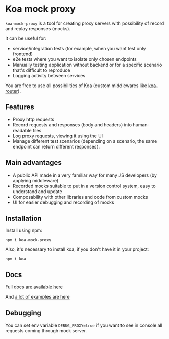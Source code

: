 # Koa mock proxy

`koa-mock-proxy` is a tool for creating proxy servers with possibility of record and replay responses (mocks).

It can be useful for:
 * service/integration tests (for example, when you want test only frontend)
 * e2e tests where you want to isolate only chosen endpoints
 * Manually testing application without backend or for a specific scenario that's difficult to reproduce
 * Logging activity between services

You are free to use all possibilities of Koa (custom middlewares like [koa-router](https://www.npmjs.com/package/koa-router)).

## Features
 * Proxy http requests
 * Record requests and responses (body and headers) into human-readable files
 * Log proxy requests, viewing it using the UI
 * Manage different test scenarios (depending on a scenario, the same endpoint can return different responses).

## Main advantages

 * A public API made in a very familiar way for many JS developers (by applying middleware)
 * Recorded mocks suitable to put in a version control system, easy to understand and update
 * Composability with other libraries and code from custom mocks
 * UI for easier debugging and recording of mocks

## Installation

Install using npm:

```npm i koa-mock-proxy```

Also, it's necessary to install koa, if you don't have it in your project:

```npm i koa```

## Docs

Full docs [are available here](https://detmir.github.io/koa-mock-proxy/)

And [a lot of examples are here](http://localhost:3000/koa-mock-proxy/docs/examples)

## Debugging

You can set env variable `DEBUG_PROXY=true` if you want to see in console all requests coming through mock server.
